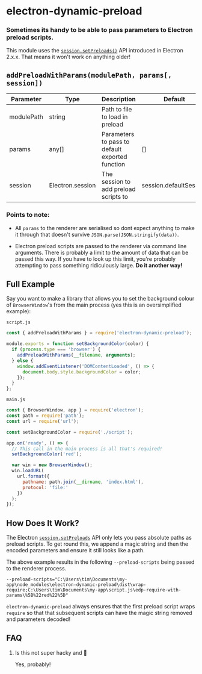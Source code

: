# electron-dynamic-preload

### Sometimes its handy to be able to pass parameters to Electron preload scripts.

This module uses the
[`session.setPreloads()`](https://electronjs.org/docs/api/session#sessetpreloadspreloads)
API introduced in Electron 2.x.x. That means it won't work on anything older!

## `addPreloadWithParams(modulePath, params[, session])`

| Parameter  | Type             | Description                                     | Default                |
| ---------- | ---------------- | ----------------------------------------------- | ---------------------- |
| modulePath | string           | Path to file to load in preload                 |
| params     | any[]            | Parameters to pass to default exported function | []                     |
| session    | Electron.session | The session to add preload scripts to           | session.defaultSession |

### Points to note:

- All `params` to the renderer are serialised so dont expect anything to make it
  through that doesn't survive `JSON.parse(JSON.stringify(data))`.

- Electron preload scripts are passed to the renderer via command line
  arguments. There is probably a limit to the amount of data that can be passed
  this way. If you have to look up this limit, you're probably attempting to
  pass something ridiculously large. **Do it another way!**

## Full Example

Say you want to make a library that allows you to set the background colour of
`BrowserWindow`'s from the main process (yes this is an oversimplified example):

`script.js`

```javascript
const { addPreloadWithParams } = require('electron-dynamic-preload');

module.exports = function setBackgroundColor(color) {
  if (process.type === 'browser') {
    addPreloadWithParams(__filename, arguments);
  } else {
    window.addEventListener('DOMContentLoaded', () => {
      document.body.style.backgroundColor = color;
    });
  }
};
```

`main.js`

```javascript
const { BrowserWindow, app } = require('electron');
const path = require('path');
const url = require('url');

const setBackgroundColor = require('./script');

app.on('ready', () => {
  // This call in the main process is all that's required!
  setBackgroundColor('red');

  var win = new BrowserWindow();
  win.loadURL(
    url.format({
      pathname: path.join(__dirname, 'index.html'),
      protocol: 'file:'
    })
  );
});
```

## How Does It Work?

The Electron
[`session.setPreloads`](https://electronjs.org/docs/api/session#sessetpreloadspreloads)
API only lets you pass absolute paths as preload scripts. To get round this, we
append a magic string and then the encoded parameters and ensure it still looks
like a path.

The above example results in the following `--preload-scripts` being passed to
the renderer process.

```
--preload-scripts="C:\Users\tim\Documents\my-app\node_modules\electron-dynamic-preload\dist\wrap-require;C:\Users\tim\Documents\my-app\script.js\edp-require-with-params\%5B%22red%22%5D"
```

`electron-dynamic-preload` always ensures that the first preload script wraps
`require` so that that subsequent scripts can have the magic string removed and
parameters decoded!

## FAQ

1.  Is this not super hacky and 🤮

    Yes, probably!
